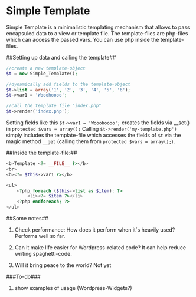 # Simple Template

Simple Template is a minimalistic templating mechanism that allows to pass encapsuled data to a view or template file. 
The template-files are php-files which can access the passed vars. You can use php inside the template-files.

##Setting up data and calling the template##
```php
//create a new template-object
$t = new Simple_Template(); 

//dynamically add fields to the template-object 
$t->list = array('1', '2', '3', '4', '5', '6'); 
$t->var1 = 'Wooohoooo';

//call the template file "index.php"
$t->render('index.php');
```


Setting fields like this ```$t->var1 = 'Wooohoooo';``` creates the fields via __set() in ```protected $vars = array();```
Calling ```$t->render('my-template.php')``` simply includes the template-file which accesses the fields of ```$t``` via the magic method ```__get``` (calling them from ```protected $vars = array();```).


##Inside the template-file:##
```php
<b>Template <?= __FILE__ ?></b>
<br>
<b><?= $this->var1 ?></b>

<ul>
    <?php foreach ($this->list as $item): ?>
        <li><?= $item ?></li>
    <?php endforeach; ?>
</ul>
```

##Some notes##
1. Check performance: How does it perform when it´s heavily used?
Performs well so far.

2. Can it make life easier for Wordpress-related code?
It can help reduce writing spaghetti-code.

3. Will it bring peace to the world?
Not yet

###To-do###
1. show examples of usage (Wordpress-Widgets?)
